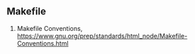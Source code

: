 ## Makefile

1. Makefile Conventions, https://www.gnu.org/prep/standards/html_node/Makefile-Conventions.html
